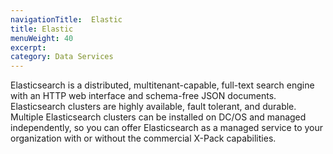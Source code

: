 ```yaml
---
navigationTitle:  Elastic
title: Elastic
menuWeight: 40
excerpt:
category: Data Services
---
```

Elasticsearch is a distributed, multitenant-capable, full-text search engine with an HTTP web interface and schema-free JSON documents. Elasticsearch clusters are highly available, fault tolerant, and durable. Multiple Elasticsearch clusters can be installed on DC/OS and managed independently, so you can offer Elasticsearch as a managed service to your organization with or without the commercial X-Pack capabilities.
